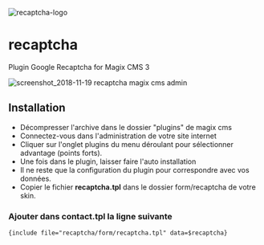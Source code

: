![recaptcha-logo](https://user-images.githubusercontent.com/356674/48693498-ee1b5780-ebd9-11e8-81f3-e5d528f3475c.png)
# recaptcha
Plugin Google Recaptcha for Magix CMS 3

![screenshot_2018-11-19 recaptcha magix cms admin](https://user-images.githubusercontent.com/356674/48693390-98df4600-ebd9-11e8-941b-9017d79601a6.png)

## Installation
 * Décompresser l'archive dans le dossier "plugins" de magix cms
 * Connectez-vous dans l'administration de votre site internet
 * Cliquer sur l'onglet plugins du menu déroulant pour sélectionner advantage (points forts).
 * Une fois dans le plugin, laisser faire l'auto installation
 * Il ne reste que la configuration du plugin pour correspondre avec vos données.
 * Copier le fichier **recaptcha.tpl** dans le dossier form/recaptcha de votre skin.

### Ajouter dans contact.tpl la ligne suivante

```smarty
{include file="recaptcha/form/recaptcha.tpl" data=$recaptcha}
````
